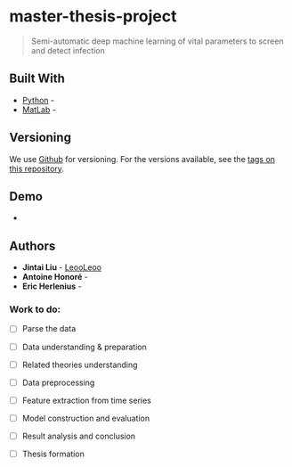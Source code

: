 # master-thesis-project
>  Semi-automatic deep machine learning of vital parameters to screen and detect infection

## Built With

* [Python][1] - 
* [MatLab][2] - 

## Versioning

We use [Github][3] for versioning. For the versions available, see the [tags on this repository][4].

## Demo
-

## Authors

* **Jintai Liu** - [LeooLeoo][5] 
* **Antoine Honoré** - 
* **Eric Herlenius** - 

### Work to do:
- [ ] Parse the data
- [ ] Data understanding & preparation
- [ ] Related theories understanding
- [ ] Data preprocessing
- [ ] Feature extraction from time series
- [ ] Model construction and evaluation
- [ ] Result analysis and conclusion
- [ ] Thesis formation



[1]:	https://www.python.org/
[2]:	https://www.mathworks.com/products/matlab.html/
[3]:	https://github.com/
[4]:	https://github.com/LeooLeoo/master-thesis-project
[5]:	https://github.com/LeooLeoo
